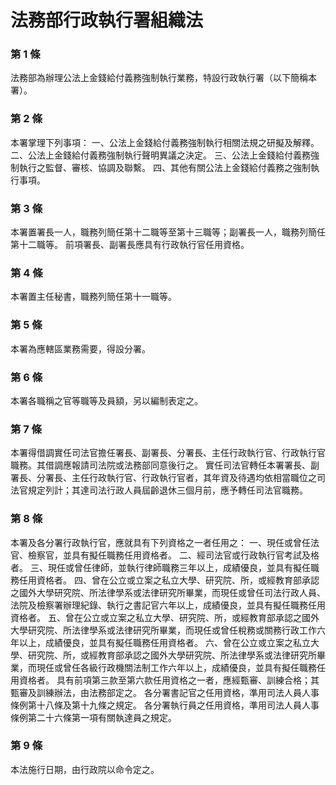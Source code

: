 # 法務部行政執行署組織法

### 第 1 條

法務部為辦理公法上金錢給付義務強制執行業務，特設行政執行署（以下簡稱本署）。

### 第 2 條

本署掌理下列事項：
一、公法上金錢給付義務強制執行相關法規之研擬及解釋。
二、公法上金錢給付義務強制執行聲明異議之決定。
三、公法上金錢給付義務強制執行之監督、審核、協調及聯繫。
四、其他有關公法上金錢給付義務之強制執行事項。

### 第 3 條

本署置署長一人，職務列簡任第十二職等至第十三職等；副署長一人，職務列簡任第十二職等。
前項署長、副署長應具有行政執行官任用資格。

### 第 4 條

本署置主任秘書，職務列簡任第十一職等。

### 第 5 條

本署為應轄區業務需要，得設分署。

### 第 6 條

本署各職稱之官等職等及員額，另以編制表定之。

### 第 7 條

本署得借調實任司法官擔任署長、副署長、分署長、主任行政執行官、行政執行官職務。其借調應報請司法院或法務部同意後行之。
實任司法官轉任本署署長、副署長、分署長、主任行政執行官、行政執行官者，其年資及待遇均依相當職位之司法官規定列計；其達司法行政人員屆齡退休三個月前，應予轉任司法官職務。

### 第 8 條

本署及各分署行政執行官，應就具有下列資格之一者任用之：
一、現任或曾任法官、檢察官，並具有擬任職務任用資格者。
二、經司法官或行政執行官考試及格者。
三、現任或曾任律師，並執行律師職務三年以上，成績優良，並具有擬任職務任用資格者。
四、曾在公立或立案之私立大學、研究院、所，或經教育部承認之國外大學研究院、所法律學系或法律研究所畢業，而現任或曾任司法行政人員、法院及檢察署辦理紀錄、執行之書記官六年以上，成績優良，並具有擬任職務任用資格者。
五、曾在公立或立案之私立大學、研究院、所，或經教育部承認之國外大學研究院、所法律學系或法律研究所畢業，而現任或曾任稅務或關務行政工作六年以上，成績優良，並具有擬任職務任用資格者。
六、曾在公立或立案之私立大學、研究院、所，或經教育部承認之國外大學研究院、所法律學系或法律研究所畢業，而現任或曾任各級行政機關法制工作六年以上，成績優良，並具有擬任職務任用資格者。
具有前項第三款至第六款任用資格之一者，應經甄審、訓練合格；其甄審及訓練辦法，由法務部定之。
各分署書記官之任用資格，準用司法人員人事條例第十八條及第十九條之規定。
各分署執行員之任用資格，準用司法人員人事條例第二十六條第一項有關執達員之規定。

### 第 9 條

本法施行日期，由行政院以命令定之。

